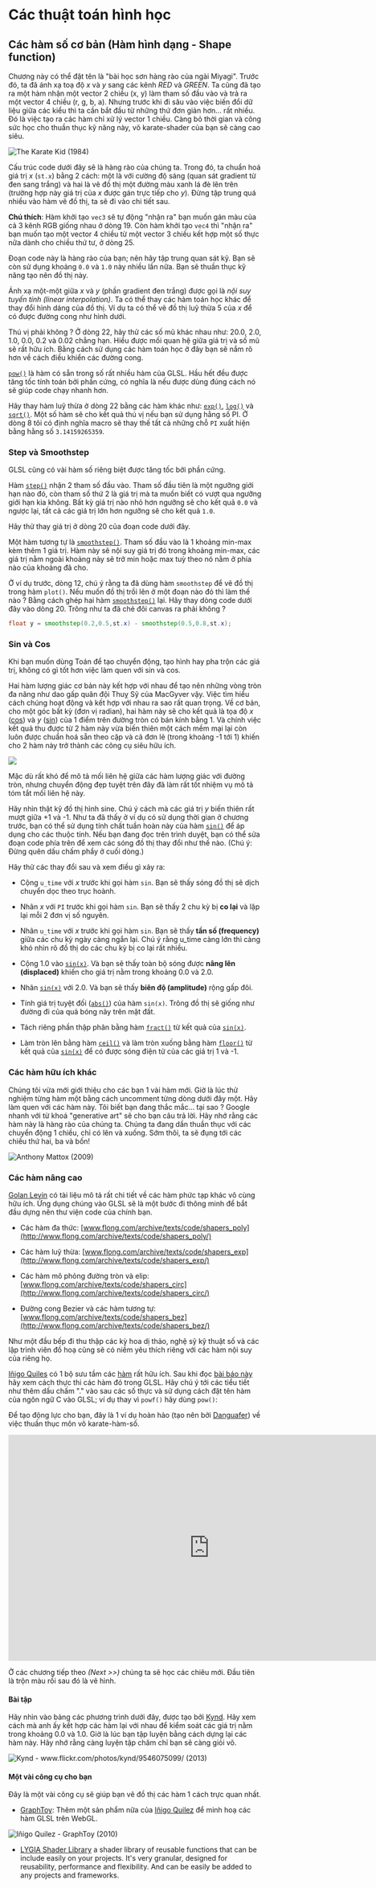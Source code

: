 # Các thuật toán hình học
## Các hàm số cơ bản (Hàm hình dạng - Shape function)

Chương này có thể đặt tên là "bài học sơn hàng rào của ngài Miyagi". Trước đó, ta đã ánh xạ toạ độ *x* và *y* sang các kênh *RED* và *GREEN*. Ta cũng đã tạo ra một hàm nhận một vector 2 chiều (x, y) làm tham số đầu vào và trả ra một vector 4 chiều (r, g, b, a). Nhưng trước khi đi sâu vào việc biến đổi dữ liệu giữa các kiểu thì ta cần bắt đầu từ những thứ đơn giản hơn... rất nhiều. Đó là việc tạo ra các hàm chỉ xử lý vector 1 chiều. Càng bỏ thời gian và công sức học cho thuần thục kỹ năng này, võ karate-shader của bạn sẽ càng cao siêu.

![The Karate Kid (1984)](mr_miyagi.jpg)

Cấu trúc code dưới đây sẽ là hàng rào của chúng ta. Trong đó, ta chuẩn hoá giá trị *x* (`st.x`) bằng 2 cách: một là với cường độ sáng (quan sát gradient từ đen sang trắng) và hai là vẽ đồ thị một đường màu xanh lá đè lên trên (trường hợp này giá trị của *x* được gán trực tiếp cho *y*). Đừng tập trung quá nhiều vào hàm vẽ đồ thị, ta sẽ đi vào chi tiết sau.

<div class="codeAndCanvas" data="linear.frag"></div>

**Chú thích**: Hàm khởi tạo `vec3` sẽ tự động "nhận ra" bạn muốn gán màu của cả 3 kênh RGB giống nhau ở dòng 19. Còn hàm khởi tạo `vec4` thì "nhận ra" bạn muốn tạo một vector 4 chiều từ một vector 3 chiều kết hợp một số thực nữa dành cho chiều thứ tư, ở dòng 25.

Đoạn code này là hàng rào của bạn; nên hãy tập trung quan sát kỹ. Bạn sẽ còn sử dụng khoảng `0.0` và `1.0` này nhiều lần nữa. Bạn sẽ thuần thục kỹ năng tạo nên đồ thị này.

Ánh xạ một-một giữa *x* và *y* (phần gradient đen trắng) được gọi là *nội suy tuyến tính (linear interpolation)*. Ta có thể thay các hàm toán học khác để thay đổi hình dáng của đồ thị. Ví dụ ta có thể vẽ đồ thị luỹ thừa 5 của *x* để có được đường cong như hình dưới.

<div class="codeAndCanvas" data="expo.frag"></div>

Thú vị phải không ? Ở dòng 22, hãy thử các số mũ khác nhau như: 20.0, 2.0, 1.0, 0.0, 0.2 và 0.02 chẳng hạn. Hiểu được mối quan hệ giữa giá trị và số mũ sẽ rất hữu ích. Bằng cách sử dụng các hàm toán học ở đây bạn sẽ nắm rõ hơn về cách điều khiển các đường cong.

[`pow()`](../glossary/?lan=vi&search=pow) là hàm có sẵn trong số rất nhiều hàm của GLSL. Hầu hết đều được tăng tốc tính toán bởi phần cứng, có nghĩa là nếu được dùng đúng cách nó sẽ giúp code chạy nhanh hơn.

Hãy thay hàm luỹ thừa ở dòng 22 bằng các hàm khác như: [`exp()`](../glossary/?lan=vi&search=exp), [`log()`](../glossary/?lan=vi&search=log) và [`sqrt()`](../glossary/?lan=vi&search=sqrt). Một số hàm sẽ cho kết quả thú vị nếu bạn sử dụng hằng số PI. Ở dòng 8 tôi có định nghĩa macro sẽ thay thế tất cả những chỗ `PI` xuất hiện bằng hằng số `3.14159265359`.

### Step và Smoothstep

GLSL cũng có vài hàm số riêng biệt được tăng tốc bởi phần cứng.

Hàm [`step()`](../glossary/?lan=vi&search=step) nhận 2 tham số đầu vào. Tham số đầu tiên là một ngưỡng giới hạn nào đó, còn tham số thứ 2 là giá trị mà ta muốn biết có vượt qua ngưỡng giới hạn kia không. Bất kỳ giá trị nào nhỏ hơn ngưỡng sẽ cho kết quả `0.0` và ngược lại, tất cả các giá trị lớn hơn ngưỡng sẽ cho kết quả `1.0`.

Hãy thử thay giá trị ở dòng 20 của đoạn code dưới đây.

<div class="codeAndCanvas" data="step.frag"></div>

Một hàm tương tự là [`smoothstep()`](../glossary/?lan=vi&search=smoothstep). Tham số đầu vào là 1 khoảng min-max kèm thêm 1 giá trị. Hàm này sẽ nội suy giá trị đó trong khoảng min-max, các giá trị nằm ngoài khoảng này sẽ trở min hoặc max tuỳ theo nó nằm ở phía nào của khoảng đã cho.

<div class="codeAndCanvas" data="smoothstep.frag"></div>

Ở ví dụ trước, dòng 12, chú ý rằng ta đã dùng hàm `smoothstep` để vẽ đồ thị trong hàm `plot()`. Nếu muốn đồ thị trồi lên ở một đoạn nào đó thì làm thế nào ? Bằng cách ghép hai hàm [`smoothstep()`](../glossary/?lan=vi&search=smoothstep) lại. Hãy thay dòng code dưới đây vào dòng 20. Trông như ta đã chẻ đôi canvas ra phải không ?

```glsl
float y = smoothstep(0.2,0.5,st.x) - smoothstep(0.5,0.8,st.x);
```

### Sin và Cos

Khi bạn muốn dùng Toán để tạo chuyển động, tạo hình hay pha trộn các giá trị, không có gì tốt hơn việc làm quen với sin và cos.

Hai hàm lượng giác cơ bản này kết hợp với nhau để tạo nên những vòng tròn đa năng như dao gấp quân đội Thuỵ Sỹ của MacGyver vậy. Việc tìm hiểu cách chúng hoạt động và kết hợp với nhau ra sao rất quan trọng. Về cơ bản, cho một góc bất kỳ (đơn vị radian), hai hàm này sẽ cho kết quả là tọa độ *x* ([cos](../glossary/?lan=vi&search=cos)) và *y* ([sin](../glossary/?lan=vi&search=sin)) của 1 điểm trên đường tròn có bán kính bằng 1. Và chính việc kết quả thu được từ 2 hàm này vừa biến thiên một cách mềm mại lại còn luôn được chuẩn hoá sẵn theo cặp và cả đơn lẻ (trong khoảng -1 tới 1) khiến cho 2 hàm này trở thành các công cụ siêu hữu ích.

![](sincos.gif)

Mặc dù rất khó để mô tả mối liên hệ giữa các hàm lượng giác với đường tròn, nhưng chuyển động đẹp tuyệt trên đây đã làm rất tốt nhiệm vụ mô tả tóm tắt mối liên hệ này.

<div class="simpleFunction" data="y = sin(x);"></div>

Hãy nhìn thật kỹ đồ thị hình sine. Chú ý cách mà các giá trị *y* biến thiên rất mượt giữa +1 và -1. Như ta đã thấy ở ví dụ có sử dụng thời gian ở chương trước, bạn có thể sử dụng tính chất tuần hoàn này của hàm [`sin()`](../glossary/?lan=vi&search=sin) để áp dụng cho các thuộc tính. Nếu bạn đang đọc trên trình duyệt, bạn có thể sửa đoạn code phía trên để xem các sóng đồ thị thay đổi như thế nào. (Chú ý: Đừng quên dấu chấm phẩy ở cuối dòng.)

Hãy thử các thay đổi sau và xem điều gì xảy ra:

* Cộng `u_time` với *x* trước khi gọi hàm `sin`. Bạn sẽ thấy sóng đồ thị sẽ dịch chuyển dọc theo trục hoành.

* Nhân *x* với `PI` trước khi gọi hàm `sin`. Bạn sẽ thấy 2 chu kỳ bị **co lại** và lặp lại mỗi 2 đơn vị số nguyên.

* Nhân `u_time` với *x* trước khi gọi hàm `sin`. Bạn sẽ thấy **tần số (frequency)** giữa các chu kỳ ngày càng ngắn lại. Chú ý rằng u_time càng lớn thì càng khó nhìn rõ đồ thị do các chu kỳ bị co lại rất nhiều.

* Cộng 1.0 vào [`sin(x)`](../glossary/?lan=vi&search=sin). Và bạn sẽ thấy toàn bộ sóng được **nâng lên (displaced)** khiến cho giá trị nằm trong khoảng 0.0 và 2.0.

* Nhân [`sin(x)`](../glossary/?lan=vi&search=sin) với 2.0. Và bạn sẽ thấy **biên độ (amplitude)** rộng gấp đôi.

* Tính giá trị tuyệt đối ([`abs()`](../glossary/?lan=vi&search=abs)) của hàm `sin(x)`. Trông đồ thị sẽ giống như đường đi của quả bóng nảy trên mặt đất.

* Tách riêng phần thập phân bằng hàm [`fract()`](../glossary/?lan=vi&search=fract) từ kết quả của [`sin(x)`](../glossary/?lan=vi&search=sin).

* Làm tròn lên bằng hàm [`ceil()`](../glossary/?lan=vi&search=ceil) và làm tròn xuống bằng hàm [`floor()`](../glossary/?lan=vi&search=floor) từ kết quả của [`sin(x)`](../glossary/?lan=vi&search=sin) để có được sóng điện tử của các giá trị 1 và -1.

### Các hàm hữu ích khác

Chúng tôi vừa mới giới thiệu cho các bạn 1 vài hàm mới. Giờ là lúc thử nghiệm từng hàm một bằng cách uncomment từng dòng dưới đây một. Hãy làm quen với các hàm này. Tôi biết bạn đang thắc mắc... tại sao ? Google nhanh với từ khoá "generative art" sẽ cho bạn câu trả lời. Hãy nhớ rằng các hàm này là hàng rào của chúng ta. Chúng ta đang dần thuần thục với các chuyển động 1 chiều, chỉ có lên và xuống. Sớm thôi, ta sẽ đụng tới các chiều thứ hai, ba và bốn!

![Anthony Mattox (2009)](anthony-mattox-ribbon.jpg)

<div class="simpleFunction" data="y = mod(x,0.5); // tính phần dư của phép tính x / 0.5
//y = fract(x); // tách phần thập phân của x
//y = ceil(x);  // làm tròn lên
//y = floor(x); // làm tròn xuống
//y = sign(x);  // lấy dấu âm dương của x
//y = abs(x);   // tính giá trị tuyệt đối của x
//y = clamp(x,0.0,1.0); // kẹp x trong khoảng 0.0 và 1.0
//y = min(0.0,x);   // tìm số nhỏ nhất giữa 2 số 0.0 và x
//y = max(0.0,x);   // tìm số lớn nhất giữa 2 số 0.0 và x "></div>

### Các hàm nâng cao

[Golan Levin](http://www.flong.com/) có tài liệu mô tả rất chi tiết về các hàm phức tạp khác vô cùng hữu ích. Ứng dụng chúng vào GLSL sẽ là một bước đi thông minh để bắt đầu dựng nên thư viện code của chính bạn.

* Các hàm đa thức: [www.flong.com/archive/texts/code/shapers_poly](http://www.flong.com/archive/texts/code/shapers_poly/)

* Các hàm luỹ thừa: [www.flong.com/archive/texts/code/shapers_exp](http://www.flong.com/archive/texts/code/shapers_exp/)

* Các hàm mô phỏng đường tròn và elip: [www.flong.com/archive/texts/code/shapers_circ](http://www.flong.com/archive/texts/code/shapers_circ/)

* Đường cong Bezier và các hàm tương tự: [www.flong.com/archive/texts/code/shapers_bez](http://www.flong.com/archive/texts/code/shapers_bez/)

<div class="glslGallery" data="160414041542,160414041933,160414041756" data-properties="clickRun:editor,hoverPreview:false"></div>

Như một đầu bếp đi thu thập các kỳ hoa dị thảo, nghệ sỹ kỹ thuật số và các lập trình viên đồ hoạ cũng sẽ có niềm yêu thích riêng với các hàm nội suy của riêng họ.

[Iñigo Quiles](http://www.iquilezles.org/) có 1 bộ sưu tầm các [hàm](http://www.iquilezles.org/www/articles/functions/functions.htm) rất hữu ích. Sau khi đọc [bài báo này](http://www.iquilezles.org/www/articles/functions/functions.htm) hãy xem cách thực thi các hàm đó trong GLSL. Hãy chú ý tới các tiểu tiết như thêm dấu chấm "." vào sau các số thực và sử dụng cách đặt tên hàm của ngôn ngữ C vào GLSL; ví dụ thay vì `powf()` hãy dùng `pow()`: 

<div class="glslGallery" data="05/impulse,05/cubicpulse,05/expo,05/expstep,05/parabola,05/pcurve" data-properties="clickRun:editor,hoverPreview:false"></div>

Để tạo động lực cho bạn, đây là 1 ví dụ hoàn hảo (tạo nên bởi [Danguafer](https://www.shadertoy.com/user/Danguafer)) về việc thuần thục môn võ karate-hàm-số.

<iframe width="800" height="450" frameborder="0" src="https://www.shadertoy.com/embed/XsXXDn?gui=true&t=10&paused=true" allowfullscreen></iframe>

Ở các chương tiếp theo *(Next >>)* chúng ta sẽ học các chiêu mới. Đầu tiên là trộn màu rồi sau đó là vẽ hình.

#### Bài tập

Hãy nhìn vào bảng các phương trình dưới đây, được tạo bởi [Kynd](http://www.kynd.info/log/). Hãy xem cách mà anh ấy kết hợp các hàm lại với nhau để kiểm soát các giá trị nằm trong khoảng 0.0 và 1.0. Giờ là lúc bạn tập luyện bằng cách dựng lại các hàm này. Hãy nhớ rằng càng luyện tập chăm chỉ bạn sẽ càng giỏi võ.

![Kynd - www.flickr.com/photos/kynd/9546075099/ (2013)](kynd.png)

#### Một vài công cụ cho bạn

Đây là một vài công cụ sẽ giúp bạn vẽ đồ thị các hàm 1 cách trực quan nhất.

* [GraphToy](http://www.iquilezles.org/apps/graphtoy/): Thêm một sản phẩm nữa của [Iñigo Quilez](http://www.iquilezles.org) để minh hoạ các hàm GLSL trên WebGL.

![Iñigo Quilez - GraphToy (2010)](graphtoy.png)

* [LYGIA Shader Library](https://lygia.xyz/) a shader library of reusable functions that can be include easily on your projects. It's very granular, designed for reusability, performance and flexibility. And can be easily be added to any projects and frameworks.
